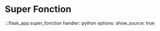 
# Super Fonction

:::flask_app.super_fonction
    handler: python
    options:
        show_source: true
